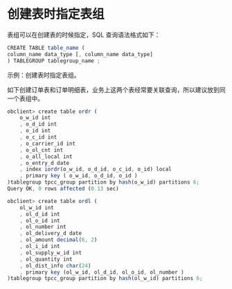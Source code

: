 创建表时指定表组 
=============================



表组可以在创建表的时候指定，SQL 查询语法格式如下：

```javascript
CREATE TABLE table_name ( 
column_name data_type [, column_name data_type] 
) TABLEGROUP tablegroup_name ;
```



示例：创建表时指定表组。

如下创建订单表和订单明细表，业务上这两个表经常要关联查询，所以建议放到同一个表组中。

```javascript
obclient> create table ordr (
    o_w_id int
    , o_d_id int
    , o_id int
    , o_c_id int
    , o_carrier_id int
    , o_ol_cnt int
    , o_all_local int
    , o_entry_d date
    , index iordr(o_w_id, o_d_id, o_c_id, o_id) local
    , primary key ( o_w_id, o_d_id, o_id )
)tablegroup tpcc_group partition by hash(o_w_id) partitions 6;
Query OK, 0 rows affected (0.13 sec)

obclient> create table ordl (
    ol_w_id int
    , ol_d_id int
    , ol_o_id int
    , ol_number int
    , ol_delivery_d date
    , ol_amount decimal(6, 2)
    , ol_i_id int
    , ol_supply_w_id int
    , ol_quantity int
    , ol_dist_info char(24)
    , primary key (ol_w_id, ol_d_id, ol_o_id, ol_number )
)tablegroup tpcc_group partition by hash(ol_w_id) partitions 6;
```


